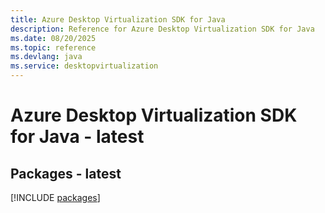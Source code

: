 ```yaml
---
title: Azure Desktop Virtualization SDK for Java
description: Reference for Azure Desktop Virtualization SDK for Java
ms.date: 08/20/2025
ms.topic: reference
ms.devlang: java
ms.service: desktopvirtualization
---
```

# Azure Desktop Virtualization SDK for Java - latest
## Packages - latest
[!INCLUDE [packages](desktop-virtualization-index.md)]